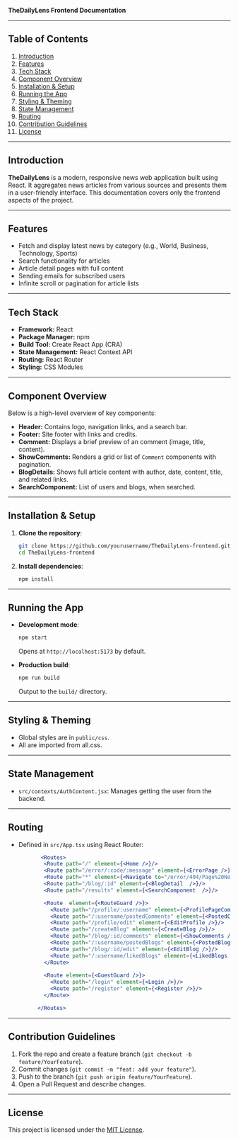 **TheDailyLens Frontend Documentation**

---

## Table of Contents

1. [Introduction](#introduction)
2. [Features](#features)
3. [Tech Stack](#tech-stack)
4. [Component Overview](#component-overview)
5. [Installation & Setup](#installation--setup)
6. [Running the App](#running-the-app)
7. [Styling & Theming](#styling--theming)
8. [State Management](#state-management)
9. [Routing](#routing)
10. [Contribution Guidelines](#contribution-guidelines)
11. [License](#license)

---

## Introduction

**TheDailyLens** is a modern, responsive news web application built using React. It aggregates news articles from various sources and presents them in a user-friendly interface. This documentation covers only the frontend aspects of the project.

---

## Features

* Fetch and display latest news by category (e.g., World, Business, Technology, Sports)
* Search functionality for articles
* Article detail pages with full content
* Sending emails for subscribed users
* Infinite scroll or pagination for article lists

---

## Tech Stack

* **Framework:** React
* **Package Manager:** npm 
* **Build Tool:** Create React App (CRA)
* **State Management:** React Context API
* **Routing:** React Router
* **Styling:** CSS Modules 


---

## Component Overview

Below is a high-level overview of key components:

* **Header:** Contains logo, navigation links, and a search bar.
* **Footer:** Site footer with links and credits.
* **Comment:** Displays a brief preview of an comment (image, title, content).
* **ShowComments:** Renders a grid or list of `Comment` components with pagination.
* **BlogDetails:** Shows full article content with author, date, content, title,  and related links.
* **SearchComponent:** List of users and blogs, when searched.

---

## Installation & Setup

1. **Clone the repository**:

   ```bash
   git clone https://github.com/yourusername/TheDailyLens-frontend.git
   cd TheDailyLens-frontend
   ```
2. **Install dependencies**:

   ```bash
   npm install
   ```

---

## Running the App

* **Development mode**:

  ```bash
  npm start
  ```

  Opens at `http://localhost:5173` by default.
* **Production build**:

  ```bash
  npm run build
  ```

  Output to the `build/` directory.

---

## Styling & Theming

* Global styles are in `public/css`.
* All are imported from all.css.

---

## State Management

* `src/contexts/AuthContent.jsx`: Manages getting the user from the backend.
---

## Routing

* Defined in `src/App.tsx` using React Router:

  ```jsx
         <Routes>
          <Route path="/" element={<Home />}/>
          <Route path="/error/:code/:message" element={<ErrorPage />}/>
          <Route path="*" element={<Navigate to="/error/404/Page%20Not%20Found" />} />
          <Route path="/blog/:id" element={<BlogDetail  />}/>
          <Route path="/results" element={<SearchComponent  />}/>

          <Route  element={<RouteGuard />}>
            <Route path="/profile/:username" element={<ProfilePageComponent />}/>
            <Route path="/:username/postedComments" element={<PostedComments /> } />  {/* HERE */}
            <Route path="/profile/edit" element={<EditProfile />}/>
            <Route path="/createBlog" element={<CreateBlog />}/>
            <Route path="/blog/:id/comments" element={<ShowComments />}/>
            <Route path="/:username/postedBlogs" element={<PostedBlogs /> }/>
            <Route path="/blog/:id/edit" element={<EditBlog />}/>
            <Route path="/:username/likedBlogs" element={<LikedBlogs />} />
          </Route>
 
          <Route element={<GuestGuard />}>
            <Route path="/login" element={<Login />}/>
            <Route path="/register" element={<Register />}/>
          </Route>

        </Routes>
  ```

---


## Contribution Guidelines

1. Fork the repo and create a feature branch (`git checkout -b feature/YourFeature`).
2. Commit changes (`git commit -m "feat: add your feature"`).
3. Push to the branch (`git push origin feature/YourFeature`).
4. Open a Pull Request and describe changes.

---

## License

This project is licensed under the [MIT License](LICENSE).




